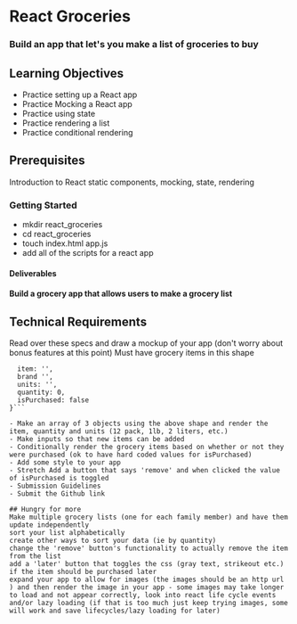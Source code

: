 # React Groceries
### Build an app that let's you make a list of groceries to buy

## Learning Objectives
- Practice setting up a React app
- Practice Mocking a React app
- Practice using state
- Practice rendering a list
- Practice conditional rendering
## Prerequisites
Introduction to React static components, mocking, state, rendering
### Getting Started
- mkdir react_groceries
- cd react_groceries
- touch index.html app.js
- add all of the scripts for a react app
#### Deliverables
#### Build a grocery app that allows users to make a grocery list

## Technical Requirements
Read over these specs and draw a mockup of your app (don't worry about bonus features at this point)
Must have grocery items in this shape
```{
  item: '',
  brand '',
  units: '',
  quantity: 0,
  isPurchased: false
}```

- Make an array of 3 objects using the above shape and render the item, quantity and units (12 pack, 1lb, 2 liters, etc.)
- Make inputs so that new items can be added
- Conditionally render the grocery items based on whether or not they were purchased (ok to have hard coded values for isPurchased)
- Add some style to your app
- Stretch Add a button that says 'remove' and when clicked the value of isPurchased is toggled
- Submission Guidelines
- Submit the Github link 

## Hungry for more
Make multiple grocery lists (one for each family member) and have them update independently
sort your list alphabetically
create other ways to sort your data (ie by quantity)
change the 'remove' button's functionality to actually remove the item from the list
add a 'later' button that toggles the css (gray text, strikeout etc.) if the item should be purchased later
expand your app to allow for images (the images should be an http url ) and then render the image in your app - some images may take longer to load and not appear correctly, look into react life cycle events and/or lazy loading (if that is too much just keep trying images, some will work and save lifecycles/lazy loading for later)
